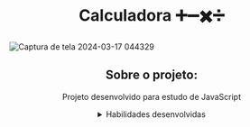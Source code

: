 <h1 align="center"> Calculadora ➕➖✖️➗ </h1>
  

![Captura de tela 2024-03-17 044329](https://github.com/MarianaRodriguesTech/Curso-Dev-Web-Full-Stack/assets/141480630/8556324f-92b2-4f95-b23e-6b4edd1b4cf7)


<div align="center">

## Sobre o projeto:


<p>Projeto desenvolvido para estudo de JavaScript</p>

<details>
<summary>Habilidades desenvolvidas</summary>
  
- HTML

- CSS

- JavaScript
  
</details>

</div>
  
